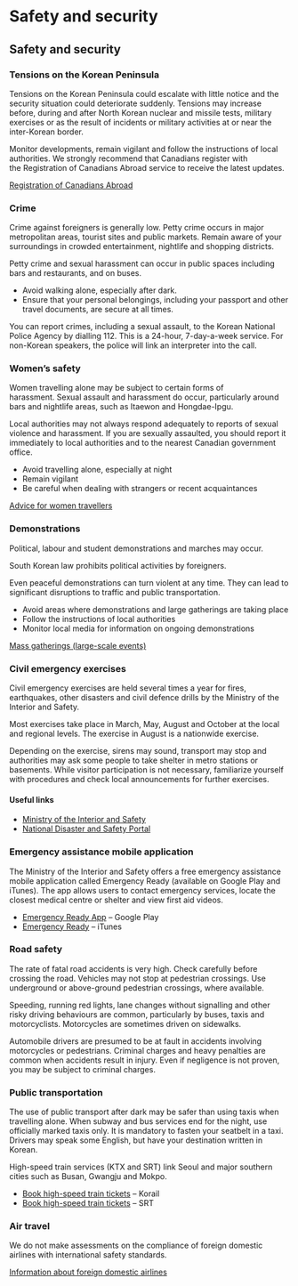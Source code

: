 # Safety and security

## Safety and security

### Tensions on the Korean Peninsula

Tensions on the Korean Peninsula could escalate with little notice and the security situation could deteriorate suddenly. Tensions may increase before, during and after North Korean nuclear and missile tests, military exercises or as the result of incidents or military activities at or near the inter-Korean border.

Monitor developments, remain vigilant and follow the instructions of local authorities. We strongly recommend that Canadians register with the Registration of Canadians Abroad service to receive the latest updates.

[Registration of Canadians Abroad](http://travel.gc.ca/travelling/registration)

### Crime

Crime against foreigners is generally low. Petty crime occurs in major metropolitan areas, tourist sites and public markets. Remain aware of your surroundings in crowded entertainment, nightlife and shopping districts.

Petty crime and sexual harassment can occur in public spaces including bars and restaurants, and on buses.

* Avoid walking alone, especially after dark.
* Ensure that your personal belongings, including your passport and other travel documents, are secure at all times.

You can report crimes, including a sexual assault, to the Korean National Police Agency by dialling 112. This is a 24-hour, 7-day-a-week service. For non-Korean speakers, the police will link an interpreter into the call.

### Women’s safety

Women travelling alone may be subject to certain forms of harassment. Sexual assault and harassment do occur, particularly around bars and nightlife areas, such as Itaewon and Hongdae-Ipgu.

Local authorities may not always respond adequately to reports of sexual violence and harassment. If you are sexually assaulted, you should report it immediately to local authorities and to the nearest Canadian government office.

* Avoid travelling alone, especially at night
* Remain vigilant
* Be careful when dealing with strangers or recent acquaintances

[Advice for women travellers](https://travel.gc.ca/travelling/health-safety/advice-for-women-travellers "Advice for women travellers")

### Demonstrations

Political, labour and student demonstrations and marches may occur.

South Korean law prohibits political activities by foreigners.

Even peaceful demonstrations can turn violent at any time. They can lead to significant disruptions to traffic and public transportation.

* Avoid areas where demonstrations and large gatherings are taking place
* Follow the instructions of local authorities
* Monitor local media for information on ongoing demonstrations

[Mass gatherings (large-scale events)](https://travel.gc.ca/travelling/health-safety/mass-gatherings)

### Civil emergency exercises

Civil emergency exercises are held several times a year for fires, earthquakes, other disasters and civil defence drills by the Ministry of the Interior and Safety.

Most exercises take place in March, May, August and October at the local and regional levels. The exercise in August is a nationwide exercise.

Depending on the exercise, sirens may sound, transport may stop and authorities may ask some people to take shelter in metro stations or basements. While visitor participation is not necessary, familiarize yourself with procedures and check local announcements for further exercises.

#### Useful links

* [Ministry of the Interior and Safety](https://www.mois.go.kr/eng/a01/engMain.do)
* [National Disaster and Safety Portal](http://eng.safekorea.go.kr/main/selectMainMng.do)

### Emergency assistance mobile application

The Ministry of the Interior and Safety offers a free emergency assistance mobile application called Emergency Ready (available on Google Play and iTunes). The app allows users to contact emergency services, locate the closest medical centre or shelter and view first aid videos.

* [Emergency Ready App](https://play.google.com/store/apps/details?id=kr.go.nema.disasteralert_eng&hl=en) – Google Play
* [Emergency Ready](https://itunes.apple.com/es/app/emergencyreadyapp/id826120919?l=en&mt=8) – iTunes

### Road safety

The rate of fatal road accidents is very high. Check carefully before crossing the road. Vehicles may not stop at pedestrian crossings. Use underground or above-ground pedestrian crossings, where available.

Speeding, running red lights, lane changes without signalling and other risky driving behaviours are common, particularly by buses, taxis and motorcyclists. Motorcycles are sometimes driven on sidewalks.

Automobile drivers are presumed to be at fault in accidents involving motorcycles or pedestrians. Criminal charges and heavy penalties are common when accidents result in injury. Even if negligence is not proven, you may be subject to criminal charges.

### Public transportation

The use of public transport after dark may be safer than using taxis when travelling alone. When subway and bus services end for the night, use officially marked taxis only. It is mandatory to fasten your seatbelt in a taxi. Drivers may speak some English, but have your destination written in Korean.

High-speed train services (KTX and SRT) link Seoul and major southern cities such as Busan, Gwangju and Mokpo.

* [Book high-speed train tickets](http://www.letskorail.com/ebizbf/EbizbfForeign_pr16100.do?gubun=1) – Korail
* [Book high-speed train tickets](https://www.srail.co.kr/main.do?language=EN) – SRT

### Air travel

We do not make assessments on the compliance of foreign domestic airlines with international safety standards.

[Information about foreign domestic airlines](https://travel.gc.ca/air/in-flight-safety#other)